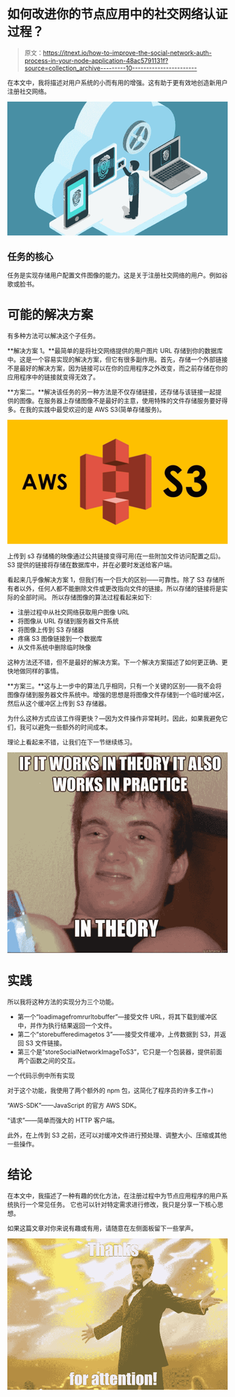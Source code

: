 # 如何改进你的节点应用中的社交网络认证过程？

> 原文：<https://itnext.io/how-to-improve-the-social-network-auth-process-in-your-node-application-48ac5791131f?source=collection_archive---------10----------------------->

在本文中，我将描述对用户系统的小而有用的增强。这有助于更有效地创造新用户注册社交网络。

![](img/311bb31ff2b80ca0e9990f62bb14318d.png)

## 任务的核心

任务是实现存储用户配置文件图像的能力。这是关于注册社交网络的用户。例如谷歌或脸书。

# 可能的解决方案

有多种方法可以解决这个子任务。

**解决方案 1。**最简单的是将社交网络提供的用户图片 URL 存储到你的数据库中。这是一个容易实现的解决方案，但它有很多副作用。首先，存储一个外部链接不是最好的解决方案，因为链接可以在你的应用程序之外改变，而之前存储在你的应用程序中的链接就变得无效了。

**方案二。**解决该任务的另一种方法是不仅存储链接，还存储与该链接一起提供的图像。在服务器上存储图像不是最好的主意，使用特殊的文件存储服务要好得多。在我的实践中最受欢迎的是 AWS S3(简单存储服务)。

![](img/b3e9d080a366d41de52d6776ec283322.png)

上传到 s3 存储桶的映像通过公共链接变得可用(在一些附加文件访问配置之后)。S3 提供的链接将存储在数据库中，并在必要时发送给客户端。

看起来几乎像解决方案 1，但我们有一个巨大的区别——可靠性。除了 S3 存储所有者以外，任何人都不能删除文件或更改指向文件的链接。所以存储的链接将是实际的全部时间。
所以存储图像的算法过程看起来如下:

*   注册过程中从社交网络获取用户图像 URL
*   将图像从 URL 存储到服务器文件系统
*   将图像上传到 S3 存储器
*   疼痛 S3 图像链接到一个数据库
*   从文件系统中删除临时映像

这种方法还不错，但不是最好的解决方案。下一个解决方案描述了如何更正确、更快地做同样的事情。

**方案三。**这与上一步中的算法几乎相同，只有一个关键的区别——我不会将图像存储到服务器文件系统中。增强的思想是将图像文件存储到一个临时缓冲区，然后从这个缓冲区上传到 S3 存储器。

为什么这种方式应该工作得更快？—因为文件操作非常耗时。因此，如果我避免它们，我可以避免一些额外的时间成本。

理论上看起来不错，让我们在下一节继续练习。

![](img/fcd094dfdcb2eed96b08f8349458c4c4.png)

# 实践

所以我将这种方法的实现分为三个功能。

*   第一个“loadimagefromrurltobuffer”—接受文件 URL，将其下载到缓冲区中，并作为执行结果返回一个文件。
*   第二个“storebufferedimagetos 3”——接受文件缓冲，上传数据到 S3，并返回 S3 文件链接。
*   第三个是“storeSocialNetworkImageToS3”，它只是一个包装器，提供前面两个函数之间的交互。

一个代码示例中所有实现

对于这个功能，我使用了两个额外的 npm 包，这简化了程序员的许多工作=)

“AWS-SDK”——JavaScript 的官方 AWS SDK。

“请求”——简单而强大的 HTTP 客户端。

此外，在上传到 S3 之前，还可以对缓冲文件进行预处理、调整大小、压缩或其他一些操作。

# 结论

在本文中，我描述了一种有趣的优化方法，在注册过程中为节点应用程序的用户系统执行一个常见任务。
它也可以针对特定需求进行修改，我只是分享一下核心思想。

如果这篇文章对你来说有趣或有用，请随意在左侧面板留下一些掌声。

![](img/955c002560d2a81c813810dbed318f22.png)